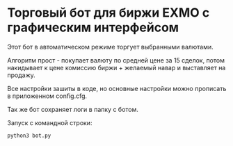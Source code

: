 # Торговый бот для биржи EXMO с графическим интерфейсом

Этот бот в автоматическом режиме торгует выбранными валютами.

Алгоритм прост - покупает валюту по средней цене за 15 сделок, потом накидывает к цене комиссию биржи + желаемый навар и выставляет на продажу.

Все настройки зашиты в коде, но основные настройки можно прописать в приложенном config.cfg.

Так же бот сохраняет логи в папку с ботом.


Запуск с командной строки:
```sh
python3 bot.py
```
